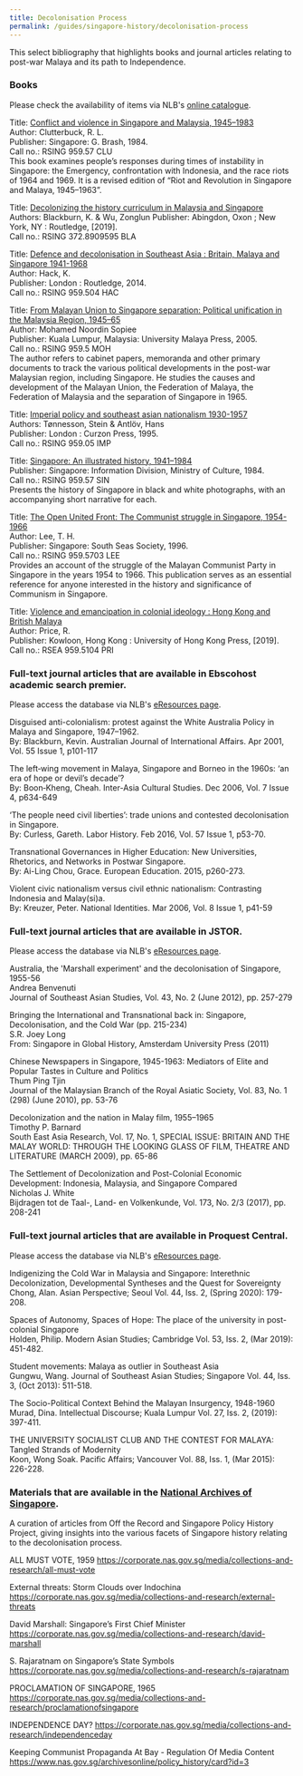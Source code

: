 ```yaml
---
title: Decolonisation Process
permalink: /guides/singapore-history/decolonisation-process
---
```

This select bibliography that highlights books and journal articles relating to post-war Malaya and its path to Independence.

### **Books**
Please check the availability of items via NLB's [online catalogue](https://catalogue.nlb.gov.sg).


Title: [Conflict and violence in Singapore and Malaysia, 1945–1983  ](https://eservice.nlb.gov.sg/item_holding_s.aspx?bid=4080964)  
Author: Clutterbuck, R. L.  
Publisher: Singapore: G. Brash, 1984.  
Call no.: RSING 959.57 CLU  
This book examines people’s responses during times of instability in Singapore: the Emergency, confrontation with Indonesia, and the race riots of 1964 and 1969. It is a revised edition of “Riot and Revolution in Singapore and Malaya, 1945–1963”.


Title: [Decolonizing the history curriculum in Malaysia and Singapore](https://eservice.nlb.gov.sg/item_holding_s.aspx?bid=203878121)   
Authors: Blackburn, K. & Wu, Zonglun
Publisher: Abingdon, Oxon ; New York, NY : Routledge, [2019].   
Call no.: RSING 372.8909595 BLA



Title: [Defence and decolonisation in Southeast Asia : Britain, Malaya and Singapore 1941-1968](https://eservice.nlb.gov.sg/item_holding_s.aspx?bid=201307443)  
Author: Hack, K.  
Publisher: London : Routledge, 2014.  
Call no.: RSING 959.504 HAC


Title: [From Malayan Union to Singapore separation: Political unification in the Malaysia Region, 1945–65](https://eservice.nlb.gov.sg/item_holding_s.aspx?bid=12543203)  
Author: Mohamed Noordin Sopiee  
Publisher: Kuala Lumpur, Malaysia: University Malaya Press, 2005.  
Call no.: RSING 959.5 MOH  
The author refers to cabinet papers, memoranda and other primary documents to track the various political developments in the post-war Malaysian region, including Singapore. He studies the causes and development of the Malayan Union, the Federation of Malaya, the Federation of Malaysia and the separation of Singapore in 1965.


Title: [Imperial policy and southeast asian nationalism 1930-1957](https://eservice.nlb.gov.sg/item_holding_s.aspx?bid=7382232)  
Authors: Tønnesson, Stein & Antlöv, Hans  
Publisher: London : Curzon Press, 1995.  
Call no.: RSING 959.05 IMP 


Title: [Singapore: An illustrated history, 1941–1984](https://eservice.nlb.gov.sg/item_holding_s.aspx?bid=4080295)  
Publisher: Singapore: Information Division, Ministry of Culture, 1984.  
Call no.: RSING 959.57 SIN  
Presents the history of Singapore in black and white photographs, with an accompanying short narrative for each.


Title: [The Open United Front: The Communist struggle in Singapore, 1954-1966](https://eservice.nlb.gov.sg/item_holding_s.aspx?bid=8093741)  
Author: Lee, T. H.  
Publisher: Singapore: South Seas Society, 1996.  
Call no.: RSING 959.5703 LEE  
Provides an account of the struggle of the Malayan Communist Party in Singapore in the years 1954 to 1966. This publication serves as an essential reference for anyone interested in the history and significance of Communism in Singapore.


Title: [Violence and emancipation in colonial ideology : Hong Kong and British Malaya](https://eservice.nlb.gov.sg/item_holding_s.aspx?bid=204402637)  
Author: Price, R.  
Publisher: Kowloon, Hong Kong : University of Hong Kong Press, [2019].  
Call no.: RSEA 959.5104 PRI


### Full-text journal articles that are available in **Ebscohost academic search premier**.
Please access the database via NLB's [eResources page](https://eresources.nlb.gov.sg/main/Browse?startsWith=E). 

Disguised anti-colonialism: protest against the White Australia Policy in Malaya and Singapore, 1947–1962.  
By: Blackburn, Kevin. Australian Journal of International Affairs. Apr 2001, Vol. 55 Issue 1, p101-117


The left‐wing movement in Malaya, Singapore and Borneo in the 1960s: ‘an era of hope or devil’s decade’?  
By: Boon‐Kheng, Cheah. Inter-Asia Cultural Studies. Dec 2006, Vol. 7 Issue 4, p634-649


‘The people need civil liberties’: trade unions and contested decolonisation in Singapore.  
By: Curless, Gareth. Labor History. Feb 2016, Vol. 57 Issue 1, p53-70.


Transnational Governances in Higher Education: New Universities, Rhetorics, and Networks in Postwar Singapore.  
By: Ai-Ling Chou, Grace. European Education. 2015, p260-273.


Violent civic nationalism versus civil ethnic nationalism: Contrasting Indonesia and Malay(si)a.  
By: Kreuzer, Peter. National Identities. Mar 2006, Vol. 8 Issue 1, p41-59


### Full-text journal articles that are available in **JSTOR**.
Please access the database via NLB's [eResources page](https://eresources.nlb.gov.sg/main/Browse?startsWith=J).

Australia, the 'Marshall experiment' and the decolonisation of Singapore, 1955-56  
Andrea Benvenuti  
Journal of Southeast Asian Studies, Vol. 43, No. 2 (June 2012), pp. 257-279


Bringing the International and Transnational back in: Singapore, Decolonisation, and the Cold War (pp. 215-234)  
S.R. Joey Long  
From: Singapore in Global History, Amsterdam University Press (2011)


Chinese Newspapers in Singapore, 1945-1963: Mediators of Elite and Popular Tastes in Culture and Politics  
Thum Ping Tjin  
Journal of the Malaysian Branch of the Royal Asiatic Society, Vol. 83, No. 1 (298) (June 2010), pp. 53-76


Decolonization and the nation in Malay film, 1955–1965  
Timothy P. Barnard  
South East Asia Research, Vol. 17, No. 1, SPECIAL ISSUE: BRITAIN AND THE MALAY WORLD: THROUGH THE LOOKING GLASS OF FILM, THEATRE AND LITERATURE (MARCH 2009), pp. 65-86


The Settlement of Decolonization and Post-Colonial Economic Development: Indonesia, Malaysia, and Singapore Compared  
Nicholas J. White  
Bijdragen tot de Taal-, Land- en Volkenkunde, Vol. 173, No. 2/3 (2017), pp. 208-241


### Full-text journal articles that are available in **Proquest Central**.
Please access the database via NLB's [eResources page](https://eresources.nlb.gov.sg/main/Browse?startsWith=P).

Indigenizing the Cold War in Malaysia and Singapore: Interethnic Decolonization, Developmental Syntheses and the Quest for Sovereignty  
Chong, Alan. Asian Perspective; Seoul Vol. 44, Iss. 2,  (Spring 2020): 179-208.


Spaces of Autonomy, Spaces of Hope: The place of the university in post-colonial Singapore  
Holden, Philip. Modern Asian Studies; Cambridge Vol. 53, Iss. 2,  (Mar 2019): 451-482.


Student movements: Malaya as outlier in Southeast Asia  
Gungwu, Wang. Journal of Southeast Asian Studies; Singapore Vol. 44, Iss. 3,  (Oct 2013): 511-518.


The Socio-Political Context Behind the Malayan Insurgency, 1948-1960  
Murad, Dina. Intellectual Discourse; Kuala Lumpur Vol. 27, Iss. 2,  (2019): 397-411.


THE UNIVERSITY SOCIALIST CLUB AND THE CONTEST FOR MALAYA: Tangled Strands of Modernity  
Koon, Wong Soak. Pacific Affairs; Vancouver Vol. 88, Iss. 1,  (Mar 2015): 226-228.


### Materials that are available in the  [National Archives of Singapore](https://www.nas.gov.sg/archivesonline/).

A curation of articles from Off the Record and Singapore Policy History Project, giving insights into the various facets of Singapore history relating to the decolonisation process.


ALL MUST VOTE, 1959
<https://corporate.nas.gov.sg/media/collections-and-research/all-must-vote>

External threats: Storm Clouds over Indochina
<https://corporate.nas.gov.sg/media/collections-and-research/external-threats>

David Marshall: Singapore’s First Chief Minister
<https://corporate.nas.gov.sg/media/collections-and-research/david-marshall>

S. Rajaratnam on Singapore’s State Symbols
<https://corporate.nas.gov.sg/media/collections-and-research/s-rajaratnam>

PROCLAMATION OF SINGAPORE, 1965
<https://corporate.nas.gov.sg/media/collections-and-research/proclamationofsingapore>

INDEPENDENCE DAY?
<https://corporate.nas.gov.sg/media/collections-and-research/independenceday>

Keeping Communist Propaganda At Bay - Regulation Of Media Content
<https://www.nas.gov.sg/archivesonline/policy_history/card?id=3>